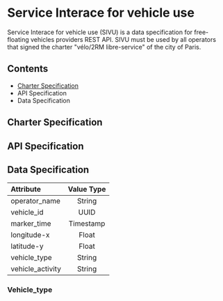 # Service Interace for vehicle use

Service Interace for vehicle use (SIVU) is a data specification for free-floating vehicles providers REST API. 
SIVU must be used by all operators that signed the charter "vélo/2RM libre-service" of the city of Paris. 

## Contents
+ [Charter Specification](#charter-specification)
+ API Specification
+ Data Specification

## Charter Specification


## API Specification


## Data Specification

|      Attribute    |    Value Type   |  
| :---------------- |:-------------:  | 
| operator_name     |    String       |   
| vehicle_id        |    UUID         |   
| marker_time       |    Timestamp    |   
| longitude-x       |    Float        |  
| latitude-y        |    Float        |   
| vehicle_type      |    String       |   
| vehicle_activity  |    String       |  

### Vehicle_type
